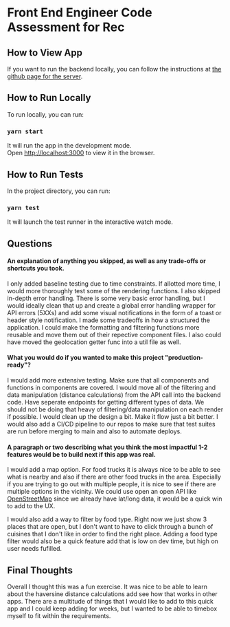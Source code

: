 # Front End Engineer Code Assessment for Rec

## How to View App

If you want to run the backend locally, you can follow the instructions at [the github page for the server](https://github.com/jedwardrico/rec-server).

## How to Run Locally

To run locally, you can run:

### `yarn start`

It will run the app in the development mode.\
Open [http://localhost:3000](http://localhost:3000) to view it in the browser.

## How to Run Tests

In the project directory, you can run:

### `yarn test`

It will launch the test runner in the interactive watch mode.

## Questions

#### An explanation of anything you skipped, as well as any trade-offs or shortcuts you took.

I only added baseline testing due to time constraints. If allotted more time, I would more thoroughly test some of the rendering functions. I also skipped in-depth error handling. There is some very basic error handling, but I would ideally clean that up and create a global error handling wrapper for API errors (5XXs) and add some visual notifications in the form of a toast or header style notification. I made some tradeoffs in how a structured the application. I could make the formatting and filtering functions more reusable and move them out of their repective component files. I also could have moved the geolocation getter func into a util file as well.

#### What you would do if you wanted to make this project "production-ready"?

I would add more extensive testing. Make sure that all components and functions in components are covered. I would move all of the filtering and data manipulation (distance calculations) from the API call into the backend code. Have seperate endpoints for getting different types of data. We should not be doing that heavy of filtering/data manipulation on each render if possible. I would clean up the design a bit. Make it flow just a bit better. I would also add a CI/CD pipeline to our repos to make sure that test suites are run before merging to main and also to automate deploys.

#### A paragraph or two describing what you think the most impactful 1-2 features would be to build next if this app was real.

I would add a map option. For food trucks it is always nice to be able to see what is nearby and also if there are other food trucks in the area. Especially if you are trying to go out with multiple people, it is nice to see if there are multiple options in the vicinity. We could use open an open API like [OpenStreetMap](https://wiki.openstreetmap.org/wiki/API) since we already have lat/long data, it would be a quick win to add to the UX.

I would also add a way to filter by food type. Right now we just show 3 places that are open, but I don't want to have to click through a bunch of cuisines that I don't like in order to find the right place. Adding a food type filter would also be a quick feature add that is low on dev time, but high on user needs fufilled.

## Final Thoughts

Overall I thought this was a fun exercise. It was nice to be able to learn about the haversine distance calculations add see how that works in other apps. There are a multitude of things that I would like to add to this quick app and I could keep adding for weeks, but I wanted to be able to timebox myself to fit within the requirements.
